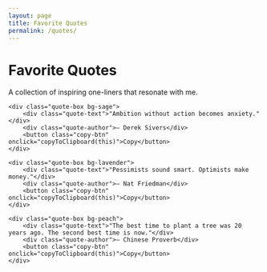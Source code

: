 ```yaml
---
layout: page
title: Favorite Quotes
permalink: /quotes/
---
```

<style>
.quote-container {
    max-width: 800px;
    margin: 0 auto;
}

.quote-box {
    padding: 20px;
    margin: 20px 0;
    border-radius: 5px;
    box-shadow: 0 2px 5px rgba(0,0,0,0.1);
    transition: transform 0.3s ease;
}

.quote-box:hover {
    transform: translateY(-5px);
}

.quote-text {
    font-size: 1.2em;
    margin-bottom: 10px;
    font-style: italic;
    font-family: 'Georgia', serif;
}

.quote-author {
    font-weight: bold;
    text-align: right;
    font-family: 'Arial', sans-serif;
}

.bg-sage { background-color: #E4EFE7; }
.bg-lavender { background-color: #F0E6EF; }
.bg-peach { background-color: #FFE5D9; }

.copy-btn {
    background-color: #f0f0f0;
    border: none;
    padding: 5px 10px;
    border-radius: 3px;
    cursor: pointer;
    font-size: 0.8em;
    margin-top: 10px;
}

.copy-btn:hover {
    background-color: #e0e0e0;
}

@media (max-width: 600px) {
    .quote-box {
        margin: 10px 0;
    }
    .quote-text {
        font-size: 1em;
    }
}
</style>

<div class="quote-container">
    <h1>Favorite Quotes</h1>
    <p>A collection of inspiring one-liners that resonate with me.</p>

    <div class="quote-box bg-sage">
        <div class="quote-text">"Ambition without action becomes anxiety."</div>
        <div class="quote-author">— Derek Sivers</div>
        <button class="copy-btn" onclick="copyToClipboard(this)">Copy</button>
    </div>

    <div class="quote-box bg-lavender">
        <div class="quote-text">"Pessimists sound smart. Optimists make money."</div>
        <div class="quote-author">— Nat Friedman</div>
        <button class="copy-btn" onclick="copyToClipboard(this)">Copy</button>
    </div>

    <div class="quote-box bg-peach">
        <div class="quote-text">"The best time to plant a tree was 20 years ago. The second best time is now."</div>
        <div class="quote-author">— Chinese Proverb</div>
        <button class="copy-btn" onclick="copyToClipboard(this)">Copy</button>
    </div>
</div>

<script>
function copyToClipboard(btn) {
    const quoteBox = btn.closest('.quote-box');
    const quoteText = quoteBox.querySelector('.quote-text').innerText;
    const quoteAuthor = quoteBox.querySelector('.quote-author').innerText;
    const fullQuote = `${quoteText} ${quoteAuthor}`;

    navigator.clipboard.writeText(fullQuote).then(() => {
        btn.textContent = 'Copied!';
        setTimeout(() => {
            btn.textContent = 'Copy';
        }, 2000);
    });
}
</script>
